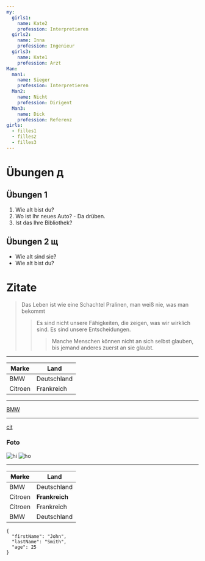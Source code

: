 ```yaml
---
my:
  girls1:
    name: Kate2
    profession: Interpretieren
  girls2:
    name: Inna
    profession: Ingenieur
  girls3:
    name: Kate1
    profession: Arzt
Man:
  man1:
    name: Sieger
    profession: Interpretieren
  Man2:
    name: Nicht
    profession: Dirigent
  Man3:
    name: Dick
    profession: Referenz
girls:
  - filles1
  - filles2
  - filles3
---
```


# Übungen д

## Übungen 1

1. Wie alt bist du?
2. Wo ist Ihr neues Auto? - Da drüben.
3. Ist das Ihre Bibliothek?

## Übungen 2 щ

- Wie alt sind sie?
- Wie alt bist du?

# Zitate

> Das Leben ist wie eine Schachtel Pralinen, man weiß nie, was man bekommt
>
> > Es sind nicht unsere Fähigkeiten, die zeigen, was wir wirklich sind. Es sind unsere Entscheidungen.
> >
> > > Manche Menschen können nicht an sich selbst glauben, bis jemand anderes zuerst an sie glaubt.

---

Marke | Land
--- | ---
BMW | Deutschland
Citroen | Frankreich

---

[BMW](https://autoidea.by/)

---

[cit](https://www.citroen.by/)

### Foto

![hi](https://drive.google.com/file/d/1DOGDrudAldfgJeLKgOGoblgRM0CcIjv_/view?usp=sharing "Das ist der Tooltip")
![ho](https://drive.google.com/file/d/192JoAyqDkddY_35FYzuDgaItdI2U_6gm/view?usp=sharing)

---

~~Marke~~ | Land
--- | ---
BMW | Deutschland
Citroen | **Frankreich**
Citroen | Frankreich
BMW | Deutschland

```
{
  "firstName": "John",
  "lastName": "Smith",
  "age": 25
}
```
